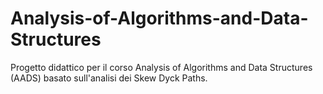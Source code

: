 # Analysis-of-Algorithms-and-Data-Structures
Progetto didattico per il corso Analysis of Algorithms and Data Structures (AADS) basato sull'analisi dei Skew Dyck Paths.

